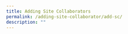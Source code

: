 ```yaml
---
title: Adding Site Collaborators
permalink: /adding-site-collaborator/add-sc/
description: ""
---
```


